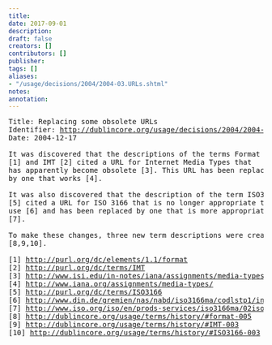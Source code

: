 ```yaml
---
title: 
date: 2017-09-01
description: 
draft: false
creators: []
contributors: []
publisher: 
tags: []
aliases:
- "/usage/decisions/2004/2004-03.URLs.shtml"
notes: 
annotation: 
---
```


<pre>
Title: Replacing some obsolete URLs
Identifier: <a href="/usage/decisions/2004/2004-03.URLs.shtml">http://dublincore.org/usage/decisions/2004/2004-03.URLs.shtml</a>
Date: 2004-12-17

It was discovered that the descriptions of the terms Format
[1] and IMT [2] cited a URL for Internet Media Types that
has apparently become obsolete [3]. This URL has been replaced
by one that works [4].

It was also discovered that the description of the term ISO3166
[5] cited a URL for ISO 3166 that is no longer appropriate to
use [6] and has been replaced by one that is more appropriate
[7].

To make these changes, three new term descriptions were created
[8,9,10].

[1] <a href="http://purl.org/dc/elements/1.1/format">http://purl.org/dc/elements/1.1/format</a>
[2] <a href="http://purl.org/dc/terms/IMT">http://purl.org/dc/terms/IMT</a>
[3] <a href="http://www.isi.edu/in-notes/iana/assignments/media-types/media-types/">http://www.isi.edu/in-notes/iana/assignments/media-types/media-types/</a>
[4] <a href="http://www.iana.org/assignments/media-types/">http://www.iana.org/assignments/media-types/</a>
[5] <a href="http://purl.org/dc/terms/ISO3166">http://purl.org/dc/terms/ISO3166</a>
[6] <a href="http://www.din.de/gremien/nas/nabd/iso3166ma/codlstp1/index.html">http://www.din.de/gremien/nas/nabd/iso3166ma/codlstp1/index.html</a>
[7] <a href="http://www.iso.org/iso/en/prods-services/iso3166ma/02iso-3166-code-lists/list-en1.html">http://www.iso.org/iso/en/prods-services/iso3166ma/02iso-3166-code-lists/list-en1.html</a> 
[8] <a href="/usage/terms/history/#format-005">http://dublincore.org/usage/terms/history/#format-005</a>
[9] <a href="/usage/terms/history/#IMT-003">http://dublincore.org/usage/terms/history/#IMT-003</a>
[10] <a href="/usage/terms/history/#ISO3166-003">http://dublincore.org/usage/terms/history/#ISO3166-003</a>

</pre>
